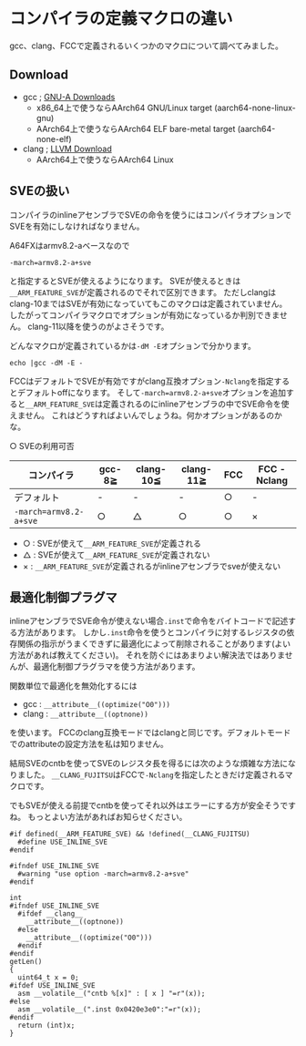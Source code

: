 # コンパイラの定義マクロの違い

gcc、clang、FCCで定義されるいくつかのマクロについて調べてみました。

## Download

- gcc ; [GNU-A Downloads](https://developer.arm.com/tools-and-software/open-source-software/developer-tools/gnu-toolchain/gnu-a/downloads)
  - x86_64上で使うならAArch64 GNU/Linux target (aarch64-none-linux-gnu)
  - AArch64上で使うならAArch64 ELF bare-metal target (aarch64-none-elf)
- clang ; [LLVM Download](https://releases.llvm.org/download.html)
  - AArch64上で使うならAArch64 Linux

## SVEの扱い
コンパイラのinlineアセンブラでSVEの命令を使うにはコンパイラオプションでSVEを有効にしなければなりません。

A64FXはarmv8.2-aベースなので
```
-march=armv8.2-a+sve
```
と指定するとSVEが使えるようになります。
SVEが使えるときは`__ARM_FEATURE_SVE`が定義されるのでそれで区別できます。
ただしclangはclang-10まではSVEが有効になっていてもこのマクロは定義されていません。
したがってコンパイラマクロでオプションが有効になっているか判別できません。
clang-11以降を使うのがよさそうです。

どんなマクロが定義されているかは`-dM -E`オプションで分かります。

```
echo |gcc -dM -E -
```

FCCはデフォルトでSVEが有効ですがclang互換オプション`-Nclang`を指定するとデフォルトoffになります。
そして`-march=armv8.2-a+sve`オプションを追加すると`__ARM_FEATURE_SVE`は定義されるのにinlineアセンブラの中でSVE命令を使えません。
これはどうすればよいんでしょうね。何かオプションがあるのかな。

○ SVEの利用可否

コンパイラ|gcc-8≧|clang-10≦|clang-11≧|FCC|FCC -Nclang
-|-|-|-|-|-
デフォルト|-|-|-|○|-
`-march=armv8.2-a+sve`|○|△|○|○|×

- ○ : SVEが使えて`__ARM_FEATURE_SVE`が定義される
- △ : SVEが使えて`__ARM_FEATURE_SVE`が定義されない
- × : `__ARM_FEATURE_SVE`が定義されるがinlineアセンブラでsveが使えない

## 最適化制御プラグマ

inlineアセンブラでSVE命令が使えない場合`.inst`で命令をバイトコードで記述する方法があります。
しかし`.inst`命令を使うとコンパイラに対するレジスタの依存関係の指示がうまくできずに最適化によって削除されることがあります(よい方法があれば教えてください)。
それを防ぐにはあまりよい解決法ではありませんが、最適化制御プラグラマを使う方法があります。

関数単位で最適化を無効化するには

- gcc : `__attribute__((optimize("O0")))`
- clang : `__attribute__((optnone))`

を使います。
FCCのclang互換モードではclangと同じです。デフォルトモードでのattributeの設定方法を私は知りません。

結局SVEのcntbを使ってSVEのレジスタ長を得るには次のような煩雑な方法になりました。
`__CLANG_FUJITSU`はFCCで`-Nclang`を指定したときだけ定義されるマクロです。

でもSVEが使える前提でcntbを使ってそれ以外はエラーにする方が安全そうですね。
もっとよい方法があればお知らせください。

```
#if defined(__ARM_FEATURE_SVE) && !defined(__CLANG_FUJITSU)
  #define USE_INLINE_SVE
#endif

#ifndef USE_INLINE_SVE
  #warning "use option -march=armv8.2-a+sve"
#endif

int
#ifndef USE_INLINE_SVE
  #ifdef __clang__
    __attribute__((optnone))
  #else
    __attribute__((optimize("O0")))
  #endif
#endif
getLen()
{
  uint64_t x = 0;
#ifdef USE_INLINE_SVE
  asm __volatile__("cntb %[x]" : [ x ] "=r"(x));
#else
  asm __volatile__(".inst 0x0420e3e0":"=r"(x));
#endif
  return (int)x;
}
```

